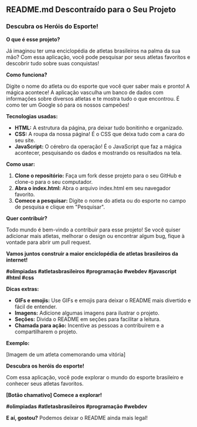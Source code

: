 ## **README.md Descontraído para o Seu Projeto**

### **Descubra os Heróis do Esporte!** 

**O que é esse projeto?**

Já imaginou ter uma enciclopédia de atletas brasileiros na palma da sua mão?  Com essa aplicação, você pode pesquisar por seus atletas favoritos e descobrir tudo sobre suas conquistas! 

**Como funciona?**

Digite o nome do atleta ou do esporte que você quer saber mais e pronto! A mágica acontece! A aplicação vasculha um banco de dados com informações sobre diversos atletas e te mostra tudo o que encontrou. É como ter um Google só para os nossos campeões!

**Tecnologias usadas:**

* **HTML:** A estrutura da página, pra deixar tudo bonitinho e organizado.
* **CSS:** A roupa da nossa página! É o CSS que deixa tudo com a cara do seu site.
* **JavaScript:** O cérebro da operação! É o JavaScript que faz a mágica acontecer, pesquisando os dados e mostrando os resultados na tela.

**Como usar:**

1. **Clone o repositório:** Faça um fork desse projeto para o seu GitHub e clone-o para o seu computador.
2. **Abra o index.html:** Abra o arquivo index.html em seu navegador favorito.
3. **Comece a pesquisar:** Digite o nome do atleta ou do esporte no campo de pesquisa e clique em "Pesquisar".

**Quer contribuir?**

Todo mundo é bem-vindo a contribuir para esse projeto! Se você quiser adicionar mais atletas, melhorar o design ou encontrar algum bug, fique à vontade para abrir um pull request. 

**Vamos juntos construir a maior enciclopédia de atletas brasileiros da internet!** 

**#olimpiadas #atletasbrasileiros #programação #webdev #javascript #html #css**

**Dicas extras:**

* **GIFs e emojis:** Use GIFs e emojis para deixar o README mais divertido e fácil de entender.
* **Imagens:** Adicione algumas imagens para ilustrar o projeto.
* **Seções:** Divida o README em seções para facilitar a leitura.
* **Chamada para ação:** Incentive as pessoas a contribuírem e a compartilharem o projeto.

**Exemplo:**

[Imagem de um atleta comemorando uma vitória]

**Descubra os heróis do esporte!** 

Com essa aplicação, você pode explorar o mundo do esporte brasileiro e conhecer seus atletas favoritos. 

**[Botão chamativo] Comece a explorar!**

**#olimpiadas #atletasbrasileiros #programação #webdev**

**E aí, gostou?** Podemos deixar o README ainda mais legal! 
